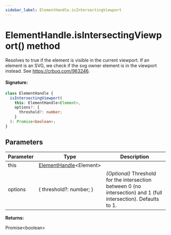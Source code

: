 ```yaml
---
sidebar_label: ElementHandle.isIntersectingViewport
---
```


# ElementHandle.isIntersectingViewport() method

Resolves to true if the element is visible in the current viewport. If an element is an SVG, we check if the svg owner element is in the viewport instead. See https://crbug.com/963246.

#### Signature:

```typescript
class ElementHandle {
  isIntersectingViewport(
    this: ElementHandle<Element>,
    options?: {
      threshold?: number;
    }
  ): Promise<boolean>;
}
```

## Parameters

| Parameter | Type                                                         | Description                                                                                                       |
| --------- | ------------------------------------------------------------ | ----------------------------------------------------------------------------------------------------------------- |
| this      | [ElementHandle](./puppeteer.elementhandle.md)&lt;Element&gt; |                                                                                                                   |
| options   | { threshold?: number; }                                      | _(Optional)_ Threshold for the intersection between 0 (no intersection) and 1 (full intersection). Defaults to 1. |

**Returns:**

Promise&lt;boolean&gt;
